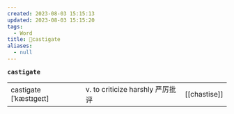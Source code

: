 ```yaml
---
created: 2023-08-03 15:15:13
updated: 2023-08-03 15:15:20
tags:
  - Word
title: 📖castigate
aliases:
  - null
---
```


<pre><strong>castigate</strong></pre>
|   |   |   |
|---|---|---|
|castigate [ˈkæstɪgeɪt]|v. to criticize harshly 严厉批评|[[chastise]]|